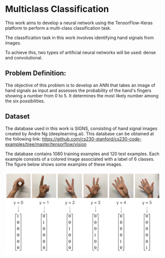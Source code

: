 # Multiclass Classification

This work aims to develop a neural network using the TensorFlow-Keras platform to perform a multi-class classification task.

The classification task in this work involves identifying hand signals from images.

To achieve this, two types of artificial neural networks will be used: dense and convolutional.

## Problem Definition:

The objective of this problem is to develop an ANN that takes an image of hand signals as input and assesses the probability of the hand's fingers showing a number from 0 to 5. It determines the most likely number among the six possibilities.

## Dataset
The database used in this work is SIGNS, consisting of hand signal images created by Andre Ng (deeplearning.ai). This database can be obtained at the following link: https://github.com/cs230-stanford/cs230-code-examples/tree/master/tensorflow/vision

The database contains 1080 training examples and 120 test examples. Each example consists of a colored image associated with a label of 6 classes. The figure below shows some examples of these images.

![](img/SIGNS.png)

